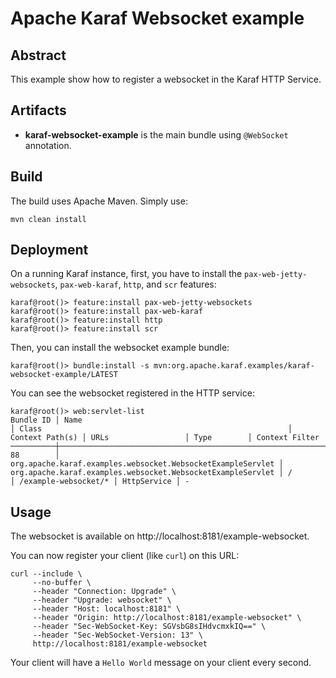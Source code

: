<!--
    Licensed to the Apache Software Foundation (ASF) under one
    or more contributor license agreements.  See the NOTICE file
    distributed with this work for additional information
    regarding copyright ownership.  The ASF licenses this file
    to you under the Apache License, Version 2.0 (the
    "License"); you may not use this file except in compliance
    with the License.  You may obtain a copy of the License at

      http://www.apache.org/licenses/LICENSE-2.0

    Unless required by applicable law or agreed to in writing,
    software distributed under the License is distributed on an
    "AS IS" BASIS, WITHOUT WARRANTIES OR CONDITIONS OF ANY
    KIND, either express or implied.  See the License for the
    specific language governing permissions and limitations
    under the License.
-->
# Apache Karaf Websocket example

## Abstract

This example show how to register a websocket in the Karaf HTTP Service.

## Artifacts

* **karaf-websocket-example** is the main bundle using `@WebSocket` annotation.

## Build

The build uses Apache Maven. Simply use:

```
mvn clean install
```

## Deployment

On a running Karaf instance, first, you have to install the `pax-web-jetty-websockets`, `pax-web-karaf`, `http`, and `scr` features:

```
karaf@root()> feature:install pax-web-jetty-websockets
karaf@root()> feature:install pax-web-karaf
karaf@root()> feature:install http
karaf@root()> feature:install scr
```

Then, you can install the websocket example bundle:

```
karaf@root()> bundle:install -s mvn:org.apache.karaf.examples/karaf-websocket-example/LATEST
```

You can see the websocket registered in the HTTP service:

```
karaf@root()> web:servlet-list 
Bundle ID │ Name                                                        │ Class                                                       │ Context Path(s) │ URLs                 │ Type        │ Context Filter
──────────┼─────────────────────────────────────────────────────────────┼─────────────────────────────────────────────────────────────┼─────────────────┼──────────────────────┼─────────────┼───────────────
88        │ org.apache.karaf.examples.websocket.WebsocketExampleServlet │ org.apache.karaf.examples.websocket.WebsocketExampleServlet │ /               │ /example-websocket/* │ HttpService │ -
```

## Usage

The websocket is available on http://localhost:8181/example-websocket.

You can now register your client (like `curl`) on this URL:

```
curl --include \
     --no-buffer \
     --header "Connection: Upgrade" \
     --header "Upgrade: websocket" \
     --header "Host: localhost:8181" \
     --header "Origin: http://localhost:8181/example-websocket" \
     --header "Sec-WebSocket-Key: SGVsbG8sIHdvcmxkIQ==" \
     --header "Sec-WebSocket-Version: 13" \
     http://localhost:8181/example-websocket
```

Your client will have a `Hello World` message on your client every second.
